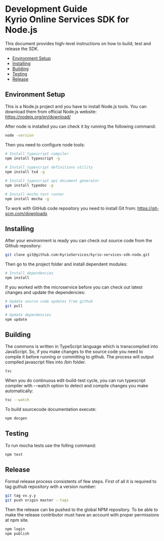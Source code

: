 # Development Guide <br/> Kyrio Online Services SDK for Node.js

This document provides high-level instructions on how to build, test and release the SDK.

* [Environment Setup](#setup)
* [Installing](#install)
* [Building](#build)
* [Testing](#test)
* [Release](#release)

## <a name="setup"></a> Environment Setup

This is a Node.js project and you have to install Node.js tools. 
You can download them from official Node.js website: https://nodejs.org/en/download/ 

After node is installed you can check it by running the following command:
```bash
node -version
```

Then you need to configure node tools:
```bash
# Install typescript compiler
npm install typescript -g
 
# Install typescript definitions utility
npm install tsd -g 

# Install typescript api document generator
npm install typedoc -g

# Install mocha test runner
npm install mocha -g
```

To work with GitHub code repository you need to install Git from: https://git-scm.com/downloads

## <a name="install"></a> Installing

After your environment is ready you can check out source code from the Github repository:
```bash
git clone git@github.com:KyrioServices/kyrio-services-sdk-node.git
```

Then go to the project folder and install dependent modules:

```bash
# Install dependencies
npm install
```

If you worked with the microservice before you can check out latest changes and update the dependencies:
```bash
# Update source code updates from github
git pull

# Update dependencies
npm update
```

## <a name="build"></a> Building

The commons is written in TypeScript language which is transcompiled into JavaScript.
So, if you make changes to the source code you need to compile it before running or committing to github.
The process will output compiled javascript files into /bin folder.

```bash
tsc
```

When you do continuous edit-build-test cycle, you can run typescript compiler with --watch option
to detect and compile changes you make automatically:

```bash
tsc --watch
```

To build sourcecode documentation execute:
```bash
npm docgen
```

## <a name="test"></a> Testing

To run mocha tests use the folling command:
```bash
npm test
```

## <a name="release"></a> Release

Formal release process consistents of few steps. 
First of all it is required to tag guthub repository with a version number:

```bash
git tag vx.y.y
git push origin master --tags
```

Then the release can be pushed to the global NPM repository. 
To be able to make the release contributor must have an account with proper
permissions at npm site.

```bash
npm login
npm publish
```
